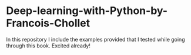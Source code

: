 # Deep-learning-with-Python-by-Francois-Chollet

In this repository I include the examples provided that I tested while going through this book. Excited already!
